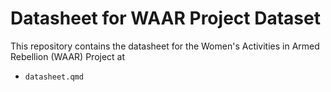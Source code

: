 # Datasheet for WAAR Project Dataset

This repository contains the datasheet for the Women\'s Activities in Armed Rebellion (WAAR) Project at

-   `datasheet.qmd`

